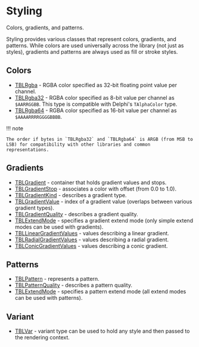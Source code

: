 # Styling

Colors, gradients, and patterns.

Styling provides various classes that represent colors, gradients, and patterns. While colors are used universally across the library (not just as styles), gradients and patterns are always used as fill or stroke styles.

## Colors

* [TBLRgba](Reference/Blend2D/classes/TBLRgba.md) - RGBA color specified as 32-bit floating point value per channel.
* [TBLRgba32](Reference/Blend2D/classes/TBLRgba32.md) - RGBA color specified as 8-bit value per channel as `$AARRGGBB`. This type is compatible with Delphi's `TAlphaColor` type.
* [TBLRgba64](Reference/Blend2D/classes/TBLRgba64.md) - RGBA color specified as 16-bit value per channel as `$AAAARRRRGGGGBBBB`.

!!! note

    The order if bytes in `TBLRgba32` and `TBLRgba64` is ARGB (from MSB to LSB) for compatibility with other libraries and common representations.

## Gradients

* [TBLGradient](Reference/Blend2D/classes/TBLGradient.md) - container that holds gradient values and stops.
* [TBLGradientStop](Reference/Blend2D/classes/TBLGradientStop.md) - associates a color with offset (from 0.0 to 1.0).
* [TBLGradientKind](Reference/Blend2D/types/TBLGradientKind.md) - describes a gradient type.
* [TBLGradientValue](Reference/Blend2D/types/TBLGradientValue.md) - index of a gradient value (overlaps between various gradient types).
* [TBLGradientQuality](Reference/Blend2D/types/TBLGradientQuality.md) - describes a gradient quality.
* [TBLExtendMode](Reference/Blend2D/types/TBLExtendMode.md) - specifies a gradient extend mode (only simple extend modes can be used with gradients).
* [TBLLinearGradientValues](Reference/Blend2D/classes/TBLLinearGradientValues.md) - values describing a linear gradient.
* [TBLRadialGradientValues](Reference/Blend2D/classes/TBLRadialGradientValues.md) - values describing a radial gradient.
* [TBLConicGradientValues](Reference/Blend2D/classes/TBLConicGradientValues.md) - values describing a conic gradient.

## Patterns

* [TBLPattern](Reference/Blend2D/classes/TBLPattern.md) - represents a pattern.
* [TBLPatternQuality](Reference/Blend2D/types/TBLPatternQuality.md) - describes a pattern quality.
* [TBLExtendMode](Reference/Blend2D/types/TBLExtendMode.md) - specifies a pattern extend mode (all extend modes can be used with patterns).

## Variant

* [TBLVar](Reference/Blend2D/classes/TBLVar.md) - variant type can be used to hold any style and then passed to the rendering context.
